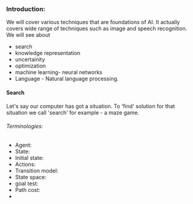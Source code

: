### Introduction:
We will cover various techniques that are foundations of AI. It actually covers wide range of 
techniques such as image and speech recognition. We will see about
- search
- knowledge representation
- uncertainity
- optimization
- machine learning- neural networks
- Language - Natural language processing.

#### Search
Let's say our computer has got a situation. To 'find' solution for that situation we call 'search'
for example - a maze game. 
###### Terminologies:
- Agent: 
- State:
- Initial state:
- Actions:
- Transition model:
- State space:
- goal test:
- Path cost:
- 
